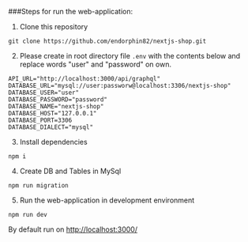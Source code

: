 ###Steps for run the web-application:

1. Clone this repository

```git clone https://github.com/endorphin82/nextjs-shop.git```
      
2. Please create in root directory file `.env` with the contents below and replace words "user" and "password" on own.

```
API_URL="http://localhost:3000/api/graphql"
DATABASE_URL="mysql://user:passworw@localhost:3306/nextjs-shop"
DATABASE_USER="user"
DATABASE_PASSWORD="password"
DATABASE_NAME="nextjs-shop"
DATABASE_HOST="127.0.0.1"
DATABASE_PORT=3306
DATABASE_DIALECT="mysql"
```

3. Install dependencies

```npm i```

4. Create DB and Tables in MySql

```npm run migration```

5. Run the web-application in development environment

```npm run dev```

By default run on [http://localhost:3000/](#http://localhost:3000/) 